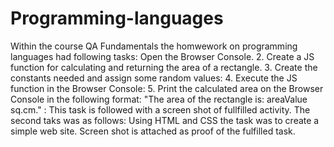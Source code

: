 # Programming-languages
Within the course QA Fundamentals the homwework on programming languages had following tasks:
Open the Browser Console.
2. Create a JS function for calculating and returning the area of a rectangle.
3. Create the constants needed and assign some random values:
4. Execute the JS function in the Browser Console:
5. Print the calculated area on the Browser Console in the following format: "The area of the rectangle is:
areaValue sq.cm." :
This task is followed with a screen shot of fullfilled activity.
The second taks was as follows:
Using HTML and CSS the task was to create a simple web site. Screen shot is attached as proof of the fulfilled task.
